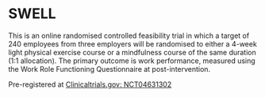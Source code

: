 # SWELL

This is an online randomised controlled feasibility trial in which a target of 240 employees from three employers will be randomised to either a 4-week light physical exercise course or a mindfulness course of the same duration (1:1 allocation). The primary outcome is work performance, measured using the Work Role Functioning Questionnaire at post-intervention.

Pre-registered at [Clinicaltrials.gov: NCT04631302](https://clinicaltrials.gov/ct2/show/NCT04631302)
